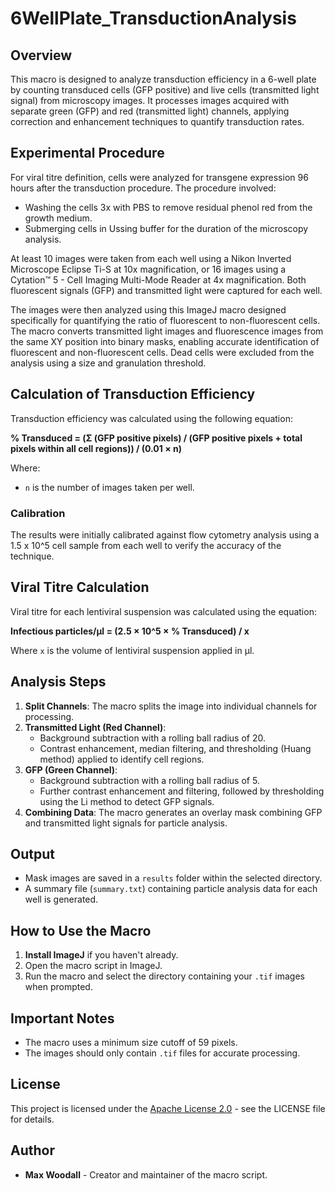 # 6WellPlate_TransductionAnalysis

## Overview
This macro is designed to analyze transduction efficiency in a 6-well plate by counting transduced cells (GFP positive) and live cells (transmitted light signal) from microscopy images. It processes images acquired with separate green (GFP) and red (transmitted light) channels, applying correction and enhancement techniques to quantify transduction rates.

## Experimental Procedure
For viral titre definition, cells were analyzed for transgene expression 96 hours after the transduction procedure. The procedure involved:
- Washing the cells 3x with PBS to remove residual phenol red from the growth medium.
- Submerging cells in Ussing buffer for the duration of the microscopy analysis.
  
At least 10 images were taken from each well using a Nikon Inverted Microscope Eclipse Ti-S at 10x magnification, or 16 images using a Cytation™ 5 - Cell Imaging Multi-Mode Reader at 4x magnification. Both fluorescent signals (GFP) and transmitted light were captured for each well.

The images were then analyzed using this ImageJ macro designed specifically for quantifying the ratio of fluorescent to non-fluorescent cells. The macro converts transmitted light images and fluorescence images from the same XY position into binary masks, enabling accurate identification of fluorescent and non-fluorescent cells. Dead cells were excluded from the analysis using a size and granulation threshold.

## Calculation of Transduction Efficiency
Transduction efficiency was calculated using the following equation:

**% Transduced = (Σ (GFP positive pixels) / (GFP positive pixels + total pixels within all cell regions)) / (0.01 × n)**

Where:
- `n` is the number of images taken per well.

### Calibration
The results were initially calibrated against flow cytometry analysis using a 1.5 x 10^5 cell sample from each well to verify the accuracy of the technique.

## Viral Titre Calculation
Viral titre for each lentiviral suspension was calculated using the equation:

**Infectious particles/µl = (2.5 × 10^5 × % Transduced) / x**

Where `x` is the volume of lentiviral suspension applied in µl.

## Analysis Steps
1. **Split Channels**: The macro splits the image into individual channels for processing.
2. **Transmitted Light (Red Channel)**: 
   - Background subtraction with a rolling ball radius of 20.
   - Contrast enhancement, median filtering, and thresholding (Huang method) applied to identify cell regions.
3. **GFP (Green Channel)**:
   - Background subtraction with a rolling ball radius of 5.
   - Further contrast enhancement and filtering, followed by thresholding using the Li method to detect GFP signals.
4. **Combining Data**: The macro generates an overlay mask combining GFP and transmitted light signals for particle analysis.

## Output
- Mask images are saved in a `results` folder within the selected directory.
- A summary file (`summary.txt`) containing particle analysis data for each well is generated.

## How to Use the Macro
1. **Install ImageJ** if you haven't already.
2. Open the macro script in ImageJ.
3. Run the macro and select the directory containing your `.tif` images when prompted.

## Important Notes
- The macro uses a minimum size cutoff of 59 pixels.
- The images should only contain `.tif` files for accurate processing.

## License
This project is licensed under the [Apache License 2.0](./LICENSE) - see the LICENSE file for details.

## Author
- **Max Woodall** - Creator and maintainer of the macro script.
